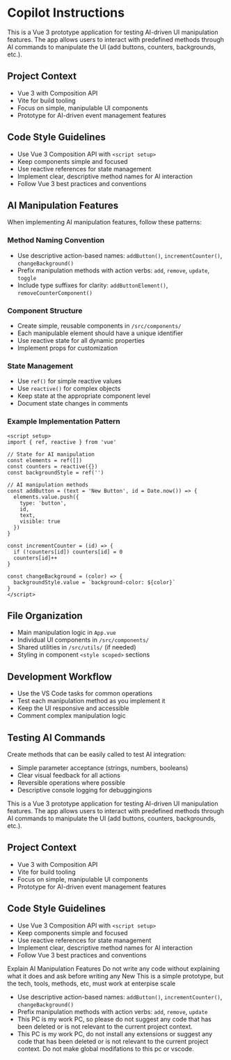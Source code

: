 # Copilot Instructions

<!-- Use this file to provide workspace-specific custom instructions to Copilot. For more details, visit https://code.visualstudio.com/docs/copilot/copilot-customization#_use-a-githubcopilotinstructionsmd-file -->

This is a Vue 3 prototype application for testing AI-driven UI manipulation features. The app allows users to interact with predefined methods through AI commands to manipulate the UI (add buttons, counters, backgrounds, etc.).

## Project Context
- Vue 3 with Composition API
- Vite for build tooling
- Focus on simple, manipulable UI components
- Prototype for AI-driven event management features

## Code Style Guidelines
- Use Vue 3 Composition API with `<script setup>`
- Keep components simple and focused
- Use reactive references for state management
- Implement clear, descriptive method names for AI interaction
- Follow Vue 3 best practices and conventions

## AI Manipulation Features
When implementing AI manipulation features, follow these patterns:

### Method Naming Convention
- Use descriptive action-based names: `addButton()`, `incrementCounter()`, `changeBackground()`
- Prefix manipulation methods with action verbs: `add`, `remove`, `update`, `toggle`
- Include type suffixes for clarity: `addButtonElement()`, `removeCounterComponent()`

### Component Structure
- Create simple, reusable components in `/src/components/`
- Each manipulable element should have a unique identifier
- Use reactive state for all dynamic properties
- Implement props for customization

### State Management
- Use `ref()` for simple reactive values
- Use `reactive()` for complex objects
- Keep state at the appropriate component level
- Document state changes in comments

### Example Implementation Pattern
```vue
<script setup>
import { ref, reactive } from 'vue'

// State for AI manipulation
const elements = ref([])
const counters = reactive({})
const backgroundStyle = ref('')

// AI manipulation methods
const addButton = (text = 'New Button', id = Date.now()) => {
  elements.value.push({
    type: 'button',
    id,
    text,
    visible: true
  })
}

const incrementCounter = (id) => {
  if (!counters[id]) counters[id] = 0
  counters[id]++
}

const changeBackground = (color) => {
  backgroundStyle.value = `background-color: ${color}`
}
</script>
```

## File Organization
- Main manipulation logic in `App.vue`
- Individual UI components in `/src/components/`
- Shared utilities in `/src/utils/` (if needed)
- Styling in component `<style scoped>` sections

## Development Workflow
- Use the VS Code tasks for common operations
- Test each manipulation method as you implement it
- Keep the UI responsive and accessible
- Comment complex manipulation logic

## Testing AI Commands
Create methods that can be easily called to test AI integration:
- Simple parameter acceptance (strings, numbers, booleans)
- Clear visual feedback for all actions
- Reversible operations where possible
- Descriptive console logging for debuggingions

<!-- Use this file to provide workspace-specific custom instructions to Copilot. For more details, visit https://code.visualstudio.com/docs/copilot/copilot-customization#_use-a-githubcopilotinstructionsmd-file -->

This is a Vue 3 prototype application for testing AI-driven UI manipulation features. The app allows users to interact with predefined methods through AI commands to manipulate the UI (add buttons, counters, backgrounds, etc.).

## Project Context
- Vue 3 with Composition API
- Vite for build tooling
- Focus on simple, manipulable UI components
- Prototype for AI-driven event management features

## Code Style Guidelines
- Use Vue 3 Composition API with `<script setup>`
- Keep components simple and focused
- Use reactive references for state management
- Implement clear, descriptive method names for AI interaction
- Follow Vue 3 best practices and conventions

Explain AI Manipulation Features
Do not write any code without explaining what it does and ask before writing any New
This is a simple prototype, but the tech, tools, methods, etc, must work at enterpise scale
- Use descriptive action-based names: `addButton()`, `incrementCounter()`, `changeBackground()`
- Prefix manipulation methods with action verbs: `add`, `remove`, `update`
- This PC is my work PC, so please do not suggest any code that has been deleted or is not relevant to the current project context.
- This PC is my work PC, do not install any extensions or suggest any code that has been deleted or is not relevant to the current project context. Do not make global modifations to this pc or vscode.